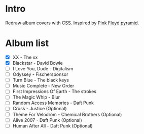 # Intro
Redraw album covers with CSS. Inspired by [Pink Floyd pyramid](http://codepen.io/ssaakkaa/pen/OpVOPo).

# Album list
- [x] XX - The xx
- [x] Blackstar - David Bowie
- [ ] I Love You, Dude - Digitalism
- [ ] Odyssey - Fischersponsor
- [ ] Turn Blue - The black keys
- [ ] Music Complete - New Order
- [ ] First Impressions Of Earth - The strokes
- [ ] The Magic Whip - Blur
- [ ] Random Access Memories - Daft Punk
- [ ] Cross - Justice (Optional)
- [ ] Theme For Velodrom - Chemical Brothers (Optional)
- [ ] Alive 2007 - Daft Punk (Optional)
- [ ] Human After All - Daft Punk (Optional)